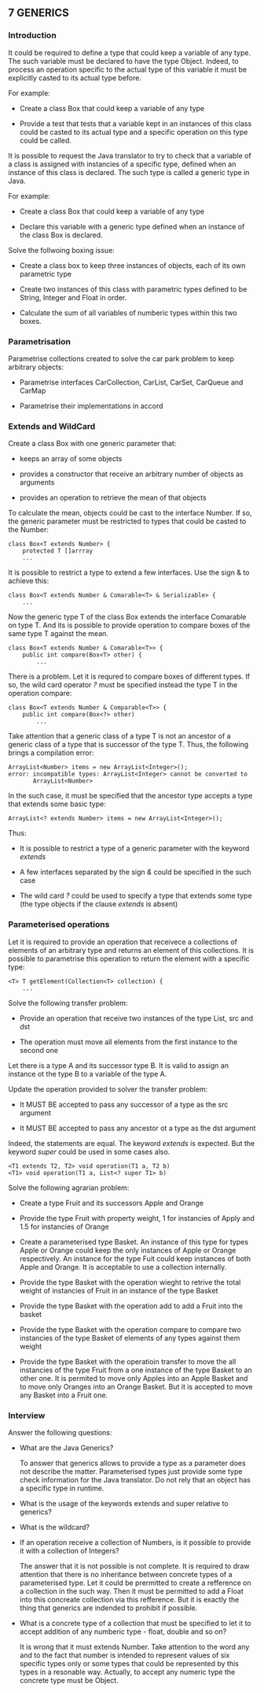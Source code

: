 ## 7 GENERICS

### Introduction

It could be required to define a type that could keep a variable of any type.
The such variable must be declared to have the type Object. Indeed, to process
an operation specific to the actual type of this variable it must be explicitly
casted to its actual type before.

For example:

- Create a class Box that could keep a variable of any type

- Provide a test that tests that a variable kept in an instances of this class could
  be casted to its actual type and a specific operation on this type could be
  called.

It is possible to request the Java translator to try to check that a
variable of a class is assigned with instancies of a specific type,
defined when an instance of this class is declared. The such type is
called a generic type in Java.

For example:

- Create a class Box that could keep a variable of any type

- Declare this variable with a generic type defined when an instance of the class
  Box is declared.

Solve the follwoing boxing issue:

- Create a class box to keep three instances of objects, each of its own parametric
  type

- Create two instances of this class with parametric types defined to be String,
  Integer and Float in order.

- Calculate the sum of all variables of numberic types within this two boxes.

### Parametrisation

Parametrise collections created to solve the car park problem to keep arbitrary
objects:

- Parametrise interfaces CarCollection, CarList, CarSet, CarQueue and CarMap

- Parametrise their implementations in accord

### Extends and WildCard

Create a class Box with one generic parameter that:

- keeps an array of some objects

- provides a constructor that receive an arbitrary number of objects
  as arguments

- provides an operation to retrieve the mean of that objects

To calculate the mean, objects could be cast to the interface Number. If so,
the generic parameter must be restricted to types that could be casted to the
Number:

    class Box<T extends Number> {
        protected T []arrray
        ...

It is possible to restrict a type to extend a few interfaces. Use the sign
& to achieve this:

    class Box<T extends Number & Comarable<T> & Serializable> {
        ...

Now the generic type T of the class Box extends the interface Comarable
on type T. And its is possible to provide operation to compare boxes
of the same type T against the mean.

    class Box<T extends Number & Comarable<T>> {
        public int compare(Box<T> other) {
            ...

There is a problem. Let it is requred to compare boxes of different types.
If so, the wild card operator *?* must be specified instead the type T in the
operation compare:

    class Box<T extends Number & Comparable<T>> {
        public int compare(Box<?> other)
            ...

Take attention that a generic class of a type T is not an ancestor of a
generic class of a type that is successor of the type T. Thus, the following
brings a compilation error:

    ArrayList<Number> items = new ArrayList<Integer>();
    error: incompatible types: ArrayList<Integer> cannot be converted to
           ArrayList<Number>

In the such case, it must be specified that the ancestor type accepts
a type that extends some basic type:

    ArrayList<? extends Number> items = new ArrayList<Integer>();

Thus:

- It is possible to restrict a type of a generic parameter with the keyword
  *extends*

- A few interfaces separated by the sign *&* could be specified in the such
  case

- The wild card *?* could be used to specify a type that extends some
  type (the type objects if the clause *extends* is absent)

### Parameterised operations

Let it is required to provide an operation that receivece a collections of
elements of an arbitrary type and returns an element of this collections.
It is possible to parametrise this operation to return the element with
a specific type:

    <T> T getElement(Collection<T> collection) {
        ...

Solve the following transfer problem:

- Provide an operation that receive two instances of the type List, src and dst

- The operation must move all elements from the first instance to the second one

Let there is a type A and its successor type B. It is valid to assign an instance
ot the type B to a variable of the type A.

Update the operation provided to solver the transfer problem:

- It MUST BE accepted to pass any successor of a type as the src argument

- It MUST BE accepted to pass any ancestor ot a type as the dst argument

Indeed, the statements are equal. The keyword *extends* is expected. But the keyword
*super* could be used in some cases also.

    <T1 extends T2, T2> void operation(T1 a, T2 b)
    <T1> void operation(T1 a, List<? super T1> b)

Solve the following agrarian problem:

- Create a type Fruit and its successors Apple and Orange

- Provide the type Fruit with property weight, 1 for instancies of Apply and 1.5 for
  instancies of Orange

- Create a parameterised type Basket. An instance of this type for types Apple or
  Orange could keep the only instances of Apple or Orange respectively. An instance
  for the type Fuit could keep instances of both Apple and Orange. It is acceptable to
  use a collection internally.

- Provide the type Basket with the operation wieght to retrive the total weight of
  instancies of Fruit in an instance of the type Basket

- Provide the type Basket with the operation add to add a Fruit into the basket

- Provide the type Basket with the operation compare to compare two instancies of
  the type Basket of elements of any types against them weight

- Provide the type Basket with the operatioin transfer to move the all instancies of
  the type Fruit from a one instance of the type Basket to an other one. It is
  permited to move only Apples into an Apple Basket and to move only Oranges into
  an Orange Basket. But it is accepted to move any Basket into a Fruit one.

### Interview

Answer the following questions:

- What are the Java Generics?

  To answer that generics allows to provide a type as a parameter does not describe
  the matter. Parameterised types just provide some type check information for the
  Java translator. Do not rely that an object has a specific type in runtime.

- What is the usage of the keywords extends and super relative to generics?

- What is the wildcard?

- If an operation receive a collection of Numbers, is it possible to provide
  it with a collection of Integers?

  The answer that it is not possible is not complete. It is required to draw attention
  that there is no inheritance between concrete types of a parameterised type. Let it
  could be prermitted to create a refference on a collection in the such way. Then it
  must be permitted to add a Float into this concreate collection via this refference.
  But it is exactly the thing that generics are indended to prohibit if possible.

- What is a concrete type of a collection that must be specified to let it to accept
  addition of any numberic type - float, double and so on?

  It is wrong that it must extends Number. Take attention to the word any and to the fact
  that number is intended to represent values of six specific types only or some types
  that could be represented by this types in a resonable way. Actually, to accept any
  numeric type the concrete type must be Object.

